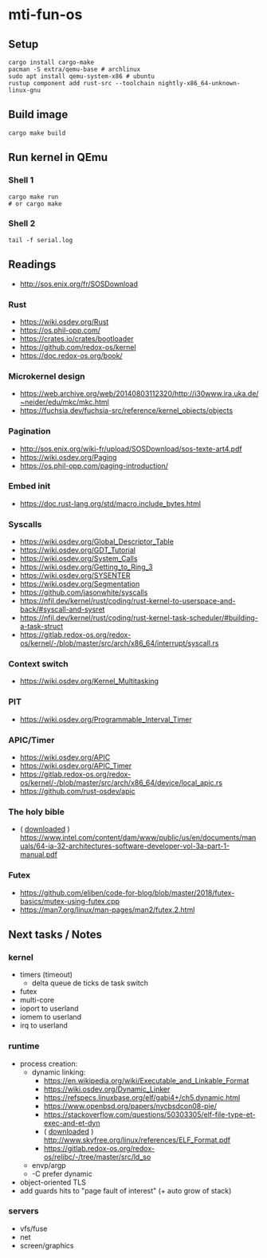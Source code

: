 # mti-fun-os

## Setup

```shell
cargo install cargo-make
pacman -S extra/qemu-base # archlinux
sudo apt install qemu-system-x86 # ubuntu
rustup component add rust-src --toolchain nightly-x86_64-unknown-linux-gnu
```

## Build image

```shell
cargo make build
```

## Run kernel in QEmu

### Shell 1

```shell
cargo make run
# or cargo make
```

### Shell 2

```shell
tail -f serial.log
```

## Readings

- http://sos.enix.org/fr/SOSDownload

### Rust

- https://wiki.osdev.org/Rust
- https://os.phil-opp.com/
- https://crates.io/crates/bootloader
- https://github.com/redox-os/kernel
- https://doc.redox-os.org/book/

### Microkernel design

- https://web.archive.org/web/20140803112320/http://i30www.ira.uka.de/~neider/edu/mkc/mkc.html
- https://fuchsia.dev/fuchsia-src/reference/kernel_objects/objects

### Pagination

- http://sos.enix.org/wiki-fr/upload/SOSDownload/sos-texte-art4.pdf
- https://wiki.osdev.org/Paging
- https://os.phil-opp.com/paging-introduction/

### Embed init

- https://doc.rust-lang.org/std/macro.include_bytes.html

### Syscalls

- https://wiki.osdev.org/Global_Descriptor_Table
- https://wiki.osdev.org/GDT_Tutorial
- https://wiki.osdev.org/System_Calls
- https://wiki.osdev.org/Getting_to_Ring_3
- https://wiki.osdev.org/SYSENTER
- https://wiki.osdev.org/Segmentation
- https://github.com/jasonwhite/syscalls
- https://nfil.dev/kernel/rust/coding/rust-kernel-to-userspace-and-back/#syscall-and-sysret
- https://nfil.dev/kernel/rust/coding/rust-kernel-task-scheduler/#building-a-task-struct
- https://gitlab.redox-os.org/redox-os/kernel/-/blob/master/src/arch/x86_64/interrupt/syscall.rs

### Context switch

- https://wiki.osdev.org/Kernel_Multitasking

### PIT

- https://wiki.osdev.org/Programmable_Interval_Timer

### APIC/Timer

- https://wiki.osdev.org/APIC
- https://wiki.osdev.org/APIC_Timer
- https://gitlab.redox-os.org/redox-os/kernel/-/blob/master/src/arch/x86_64/device/local_apic.rs
- https://github.com/rust-osdev/apic

### The holy bible

- ( [downloaded](docs/64-ia-32-architectures-software-developer-vol-3a-part-1-manual.pdf) ) https://www.intel.com/content/dam/www/public/us/en/documents/manuals/64-ia-32-architectures-software-developer-vol-3a-part-1-manual.pdf

### Futex

- https://github.com/eliben/code-for-blog/blob/master/2018/futex-basics/mutex-using-futex.cpp
- https://man7.org/linux/man-pages/man2/futex.2.html

## Next tasks / Notes

### kernel

- timers (timeout)
  - delta queue de ticks de task switch
- futex
- multi-core
- ioport to userland
- iomem to userland
- irq to userland

### runtime

- process creation:
  - dynamic linking:
    - https://en.wikipedia.org/wiki/Executable_and_Linkable_Format
    - https://wiki.osdev.org/Dynamic_Linker
    - https://refspecs.linuxbase.org/elf/gabi4+/ch5.dynamic.html
    - https://www.openbsd.org/papers/nycbsdcon08-pie/
    - https://stackoverflow.com/questions/50303305/elf-file-type-et-exec-and-et-dyn
    - ( [downloaded](docs/ELF_Format.pdf) ) http://www.skyfree.org/linux/references/ELF_Format.pdf
    - https://gitlab.redox-os.org/redox-os/relibc/-/tree/master/src/ld_so
  - envp/argp
  - -C prefer dynamic
- object-oriented TLS
- add guards hits to "page fault of interest" (+ auto grow of stack)

### servers

- vfs/fuse
- net
- screen/graphics
